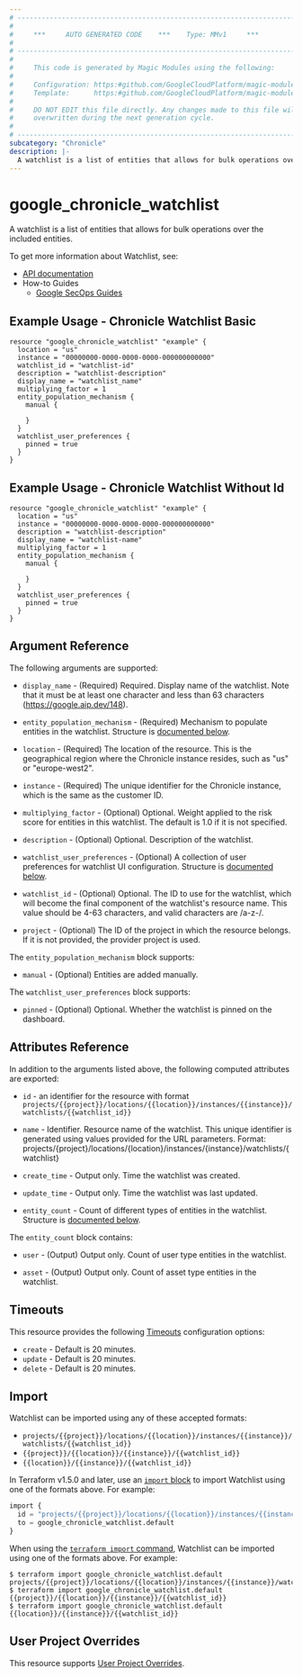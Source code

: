 ```yaml
---
# ----------------------------------------------------------------------------
#
#     ***     AUTO GENERATED CODE    ***    Type: MMv1     ***
#
# ----------------------------------------------------------------------------
#
#     This code is generated by Magic Modules using the following:
#
#     Configuration: https:#github.com/GoogleCloudPlatform/magic-modules/tree/main/mmv1/products/chronicle/Watchlist.yaml
#     Template:      https:#github.com/GoogleCloudPlatform/magic-modules/tree/main/mmv1/templates/terraform/resource.html.markdown.tmpl
#
#     DO NOT EDIT this file directly. Any changes made to this file will be
#     overwritten during the next generation cycle.
#
# ----------------------------------------------------------------------------
subcategory: "Chronicle"
description: |-
  A watchlist is a list of entities that allows for bulk operations over the included entities.
---
```


# google_chronicle_watchlist

A watchlist is a list of entities that allows for bulk operations over the included entities.


To get more information about Watchlist, see:

* [API documentation](https://cloud.google.com/chronicle/docs/reference/rest/v1/projects.locations.instances.watchlists)
* How-to Guides
    * [Google SecOps Guides](https://cloud.google.com/chronicle/docs/secops/secops-overview)

## Example Usage - Chronicle Watchlist Basic


```hcl
resource "google_chronicle_watchlist" "example" {
  location = "us"
  instance = "00000000-0000-0000-0000-000000000000"
  watchlist_id = "watchlist-id"
  description = "watchlist-description"
  display_name = "watchlist_name"
  multiplying_factor = 1
  entity_population_mechanism {
    manual {

    }
  }
  watchlist_user_preferences {
    pinned = true
  }
}
```
## Example Usage - Chronicle Watchlist Without Id


```hcl
resource "google_chronicle_watchlist" "example" {
  location = "us"
  instance = "00000000-0000-0000-0000-000000000000"
  description = "watchlist-description"
  display_name = "watchlist-name"
  multiplying_factor = 1
  entity_population_mechanism {
    manual {

    }
  }
  watchlist_user_preferences {
    pinned = true
  }
}
```

## Argument Reference

The following arguments are supported:


* `display_name` -
  (Required)
  Required. Display name of the watchlist.
  Note that it must be at least one character and less than 63 characters
  (https://google.aip.dev/148).

* `entity_population_mechanism` -
  (Required)
  Mechanism to populate entities in the watchlist.
  Structure is [documented below](#nested_entity_population_mechanism).

* `location` -
  (Required)
  The location of the resource. This is the geographical region where the Chronicle instance resides, such as "us" or "europe-west2".

* `instance` -
  (Required)
  The unique identifier for the Chronicle instance, which is the same as the customer ID.


* `multiplying_factor` -
  (Optional)
  Optional. Weight applied to the risk score for entities
  in this watchlist.
  The default is 1.0 if it is not specified.

* `description` -
  (Optional)
  Optional. Description of the watchlist.

* `watchlist_user_preferences` -
  (Optional)
  A collection of user preferences for watchlist UI configuration.
  Structure is [documented below](#nested_watchlist_user_preferences).

* `watchlist_id` -
  (Optional)
  Optional. The ID to use for the watchlist,
  which will become the final component of the watchlist's resource name.
  This value should be 4-63 characters, and valid characters
  are /a-z-/.

* `project` - (Optional) The ID of the project in which the resource belongs.
    If it is not provided, the provider project is used.



<a name="nested_entity_population_mechanism"></a>The `entity_population_mechanism` block supports:

* `manual` -
  (Optional)
  Entities are added manually.

<a name="nested_watchlist_user_preferences"></a>The `watchlist_user_preferences` block supports:

* `pinned` -
  (Optional)
  Optional. Whether the watchlist is pinned on the dashboard.

## Attributes Reference

In addition to the arguments listed above, the following computed attributes are exported:

* `id` - an identifier for the resource with format `projects/{{project}}/locations/{{location}}/instances/{{instance}}/watchlists/{{watchlist_id}}`

* `name` -
  Identifier. Resource name of the watchlist. This unique identifier is generated using values provided for the URL parameters.
  Format:
  projects/{project}/locations/{location}/instances/{instance}/watchlists/{watchlist}

* `create_time` -
  Output only. Time the watchlist was created.

* `update_time` -
  Output only. Time the watchlist was last updated.

* `entity_count` -
  Count of different types of entities in the watchlist.
  Structure is [documented below](#nested_entity_count).


<a name="nested_entity_count"></a>The `entity_count` block contains:

* `user` -
  (Output)
  Output only. Count of user type entities in the watchlist.

* `asset` -
  (Output)
  Output only. Count of asset type entities in the watchlist.

## Timeouts

This resource provides the following
[Timeouts](https://developer.hashicorp.com/terraform/plugin/sdkv2/resources/retries-and-customizable-timeouts) configuration options:

- `create` - Default is 20 minutes.
- `update` - Default is 20 minutes.
- `delete` - Default is 20 minutes.

## Import


Watchlist can be imported using any of these accepted formats:

* `projects/{{project}}/locations/{{location}}/instances/{{instance}}/watchlists/{{watchlist_id}}`
* `{{project}}/{{location}}/{{instance}}/{{watchlist_id}}`
* `{{location}}/{{instance}}/{{watchlist_id}}`


In Terraform v1.5.0 and later, use an [`import` block](https://developer.hashicorp.com/terraform/language/import) to import Watchlist using one of the formats above. For example:

```tf
import {
  id = "projects/{{project}}/locations/{{location}}/instances/{{instance}}/watchlists/{{watchlist_id}}"
  to = google_chronicle_watchlist.default
}
```

When using the [`terraform import` command](https://developer.hashicorp.com/terraform/cli/commands/import), Watchlist can be imported using one of the formats above. For example:

```
$ terraform import google_chronicle_watchlist.default projects/{{project}}/locations/{{location}}/instances/{{instance}}/watchlists/{{watchlist_id}}
$ terraform import google_chronicle_watchlist.default {{project}}/{{location}}/{{instance}}/{{watchlist_id}}
$ terraform import google_chronicle_watchlist.default {{location}}/{{instance}}/{{watchlist_id}}
```

## User Project Overrides

This resource supports [User Project Overrides](https://registry.terraform.io/providers/hashicorp/google/latest/docs/guides/provider_reference#user_project_override).
